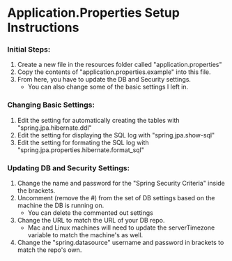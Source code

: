 # Application.Properties Setup Instructions

### Initial Steps:

1. Create a new file in the resources folder called "application.properties"
1. Copy the contents of "application.properties.example" into this file.
1. From here, you have to update the DB and Security settings.
   - You can also change some of the basic settings I left in.

### Changing Basic Settings:

1. Edit the setting for automatically creating the tables with "spring.jpa.hibernate.ddl"
1. Edit the setting for displaying the SQL log with "spring.jpa.show-sql"
1. Edit the setting for formating the SQL log with "spring.jpa.properties.hibernate.format_sql"

### Updating DB and Security Settings:

1. Change the name and password for the "Spring Security Criteria" inside the brackets.
1. Uncomment (remove the #) from the set of DB settings based on the machine the DB is running on.
   - You can delete the commented out settings
1. Change the URL to match the URL of your DB repo.
   - Mac and Linux machines will need to update the serverTimezone variable to match the machine's as well.
1. Change the "spring.datasource" username and password in brackets to match the repo's own.
